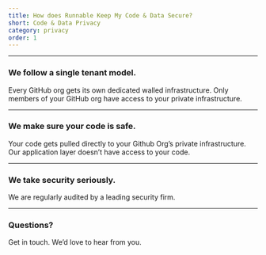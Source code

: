 ```yaml
---
title: How does Runnable Keep My Code & Data Secure?
short: Code & Data Privacy
category: privacy
order: 1
---
```


---

### We follow a single tenant model.
Every GitHub org gets its own dedicated walled infrastructure. Only members of your GitHub org have access to your private infrastructure.

---

### We make sure your code is safe.
Your code gets pulled directly to your Github Org’s private infrastructure. Our application layer doesn’t have access to your code.

---

### We take security seriously.
We are regularly audited by a leading security firm.

---

### Questions?
Get in touch. We’d love to hear from you.
